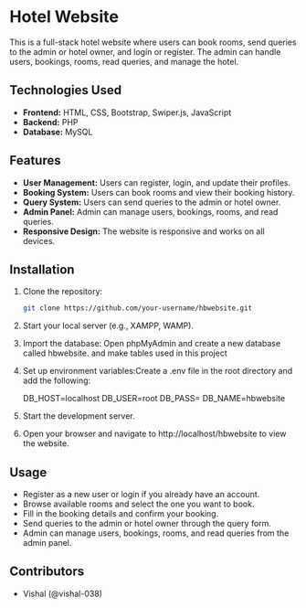 # Hotel Website

This is a full-stack hotel website where users can book rooms, send queries to the admin or hotel owner, and login or register. The admin can handle users, bookings, rooms, read queries, and manage the hotel.

## Technologies Used

- **Frontend:** HTML, CSS, Bootstrap, Swiper.js, JavaScript
- **Backend:** PHP
- **Database:** MySQL

## Features

- **User Management:** Users can register, login, and update their profiles.
- **Booking System:** Users can book rooms and view their booking history.
- **Query System:** Users can send queries to the admin or hotel owner.
- **Admin Panel:** Admin can manage users, bookings, rooms, and read queries.
- **Responsive Design:** The website is responsive and works on all devices.

## Installation

1. Clone the repository:

   ```bash
   git clone https://github.com/your-username/hbwebsite.git

2. Start your local server (e.g., XAMPP, WAMP).
3. Import the database:
   Open phpMyAdmin and create a new database called hbwebsite.
   and make tables used in this project
4. Set up environment variables:Create a .env file in the root directory and add the following:
   
   DB_HOST=localhost
   DB_USER=root
   DB_PASS=
   DB_NAME=hbwebsite

5. Start the development server.
6. Open your browser and navigate to http://localhost/hbwebsite to view the website.

## Usage

- Register as a new user or login if you already have an account.
- Browse available rooms and select the one you want to book.
- Fill in the booking details and confirm your booking.
- Send queries to the admin or hotel owner through the query form.
- Admin can manage users, bookings, rooms, and read queries from the admin panel.

## Contributors

- Vishal (@vishal-038)


